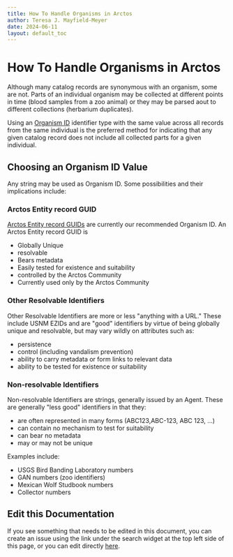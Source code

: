 ```yaml
---
title: How To Handle Organisms in Arctos
author: Teresa J. Mayfield-Meyer
date: 2024-06-11
layout: default_toc
---
```


# How To Handle Organisms in Arctos

Although many catalog records are synonymous with an organism, some are not. Parts of an individual organism may be collected at different points in time (blood samples from a zoo animal) or they may be parsed aout to different collections (herbarium duplicates).

Using an [Organism ID](https://arctos.database.museum/info/ctDocumentation.cfm?table=ctcoll_other_id_type#organism_id) identifier type with the same value across all records from the same individual is the preferred method for indicating that any given catalog record does not include all collected parts for a given individual.

## Choosing an Organism ID Value

Any string may be used as Organism ID. Some possibilities and their implications include:

### Arctos Entity record GUID

[Arctos Entity record GUIDs](https://handbook.arctosdb.org/documentation/entity.html) are currently our recommended Organism ID. An Arctos Entity record GUID is

* Globally Unique
* resolvable
* Bears metadata
* Easily tested for existence and suitability
* controlled by the Arctos Community
* Currently used only by the Arctos Community

### Other Resolvable Identifiers
Other Resolvable Identifiers are more or less "anything with a URL." These include USNM EZIDs and are "good" identifiers by virtue of being globally unique and resolvable, but may vary wildly on attributes such as:

* persistence
* control (including vandalism prevention)
* ability to carry metadata or form links to relevant data
* ability to be tested for existence or suitability

### Non-resolvable Identifiers

Non-resolvable Identifiers are strings, generally issued by an Agent. These are generally "less good" identifiers in that they:

* are often represented in many forms (ABC123,ABC-123, ABC 123, ...)
* can contain no mechanism to test for suitability
* can bear no metadata
* may or may not be unique

Examples include:

* USGS Bird Banding Laboratory numbers
* GAN numbers (zoo identifiers)
* Mexican Wolf Studbook numbers
* Collector numbers

## Edit this Documentation

If you see something that needs to be edited in this document, you can create an issue using the link under the search widget at the top left side of this page, or you can edit directly <a href="https://github.com/ArctosDB/documentation-wiki/edit/gh-pages/_documentation/Organisms.markdown" target="_blank">here</a>.
